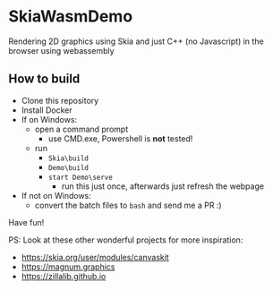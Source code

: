 # SkiaWasmDemo

Rendering 2D graphics using Skia and just C++ (no Javascript) in the browser using webassembly

## How to build

* Clone this repository
* Install Docker
* If on Windows:
  * open a command prompt 
    - use CMD.exe, Powershell is **not** tested!
  * run
    * `Skia\build`
    * `Demo\build`
    * `start Demo\serve`
      - run this just once, afterwards just refresh the webpage
* If not on Windows:
  * convert the batch files to `bash` and send me a PR :)

Have fun!

PS: Look at these other wonderful projects for more inspiration: 
* https://skia.org/user/modules/canvaskit
* https://magnum.graphics
* https://zillalib.github.io

